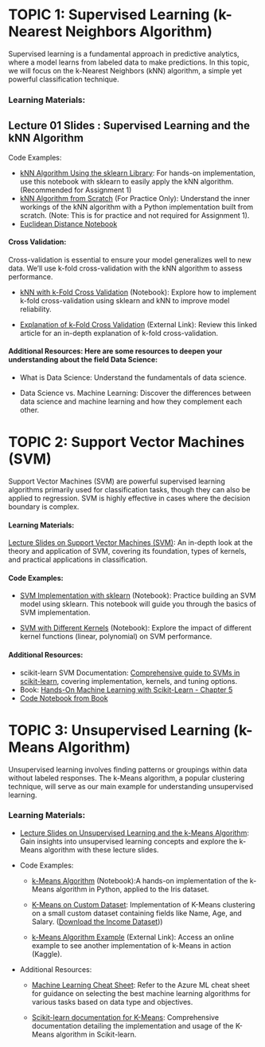 

# TOPIC 1: Supervised Learning (k-Nearest Neighbors Algorithm)



Supervised learning is a fundamental approach in predictive analytics, where a model learns from labeled data to make predictions. In this topic, we will focus on the k-Nearest Neighbors (kNN) algorithm, a simple yet powerful classification technique.

### Learning Materials:

## Lecture 01 Slides : Supervised Learning and the kNN Algorithm

Code Examples:

- [kNN Algorithm Using the sklearn Library](Topic-1/01_kNN_sklearn.ipynb): For hands-on implementation, use this notebook with sklearn to easily apply the kNN algorithm. (Recommended for Assignment 1)
- [kNN Algorithm from Scratch](https://deepnote.com/app/ndungu/Implementing-KNN-Algorithm-on-the-Iris-Dataset-e7c16493-500c-4248-be54-9389de603f16) (For Practice Only): Understand the inner workings of the kNN algorithm with a Python implementation built from scratch. (Note: This is for practice and not required for Assignment 1).
- [Euclidean Distance Notebook](Topic-1/Euclidean_Distance.ipynb)

#### Cross Validation:
Cross-validation is essential to ensure your model generalizes well to new data. We’ll use k-fold cross-validation with the kNN algorithm to assess performance.

- [kNN with k-Fold Cross Validation](Topic-1/02_kNN_kfold.ipynb) (Notebook): Explore how to implement k-fold cross-validation using sklearn and kNN to improve model reliability.

- [Explanation of k-Fold Cross Validation](https://machinelearningmastery.com/k-fold-cross-validation/) (External Link): Review this linked article for an in-depth explanation of k-fold cross-validation.

#### Additional Resources: Here are some resources to deepen your understanding about the field Data Science:

- What is Data Science: Understand the fundamentals of data science.

- Data Science vs. Machine Learning: Discover the differences between data science and machine learning and how they complement each other.


# TOPIC 2: Support Vector Machines (SVM)
Support Vector Machines (SVM) are powerful supervised learning algorithms primarily used for classification tasks, though they can also be applied to regression. SVM is highly effective in cases where the decision boundary is complex.

#### Learning Materials:

[Lecture Slides on Support Vector Machines (SVM)](https://docs.google.com/presentation/d/1wrXwPpTQ6099bhwubPyz5M9W705UyFvCyBI3XJG2B2s/edit#slide=id.g30f52f0f268_2_235):
An in-depth look at the theory and application of SVM, covering its foundation, types of kernels, and practical applications in classification.

#### Code Examples:

- [SVM Implementation with sklearn](Topic-2/01_SVM_Basics.ipynb) (Notebook): Practice building an SVM model using sklearn. This notebook will guide you through the basics of SVM implementation.

- [SVM with Different Kernels](Topic-2/02_Polynomial_SVM_Moons.ipynb) (Notebook): Explore the impact of different kernel functions (linear, polynomial) on SVM performance.

#### Additional Resources:

- scikit-learn SVM Documentation: [Comprehensive guide to SVMs in scikit-learn](https://scikit-learn.org/stable/modules/svm.html), covering implementation, kernels, and tuning options.
- Book: [Hands-On Machine Learning with Scikit-Learn - Chapter 5](https://hamk.finna.fi/PrimoRecord/pci.cdi_askewsholts_vlebooks_9781492032618?sid=4863288493)
- [Code Notebook from Book](Topic-2/Feature_Selection.ipynb)


# TOPIC 3: Unsupervised Learning (k-Means Algorithm)

Unsupervised learning involves finding patterns or groupings within data without labeled responses. The k-Means algorithm, a popular clustering technique, will serve as our main example for understanding unsupervised learning.

### Learning Materials:

- [Lecture Slides on Unsupervised Learning and the k-Means Algorithm](https://docs.google.com/presentation/d/1Gz-_sHmouEOO1FdmXHkOtB8iYXdstpqE3YWbZ_9VG7Q/edit#slide=id.g315f3b440ce_2_235): Gain insights into unsupervised learning concepts and explore the k-Means algorithm with these lecture slides.

- Code Examples:

    - [k-Means Algorithm](Topic-3/01_KMeans_Iris_Implementation.ipynb) (Notebook):A hands-on implementation of the k-Means algorithm in Python, applied to the Iris dataset.

    - [K-Means on Custom Dataset](Topic-3/02_KMeans_Income_Dataset.ipynb): Implementation of K-Means clustering on a small custom dataset containing fields like Name, Age, and Salary. ([Download the Income Dataset](Topic-3/income.csv)))

    - [k-Means Algorithm Example](https://www.kaggle.com/code/khotijahs1/k-means-clustering-of-iris-dataset) (External Link): Access an online example to see another implementation of k-Means in action (Kaggle).

- Additional Resources: 

    - [Machine Learning Cheat Sheet](Topic-3/azure-machine-learning-algorithm-cheat-sheet-july-2021.pdf): Refer to the Azure ML cheat sheet for guidance on selecting the best machine learning algorithms for various tasks based on data type and objectives.

    - [Scikit-learn documentation for K-Means](https://scikit-learn.org/1.5/modules/clustering.html#k-means): Comprehensive documentation detailing the implementation and usage of the K-Means algorithm in Scikit-learn.
